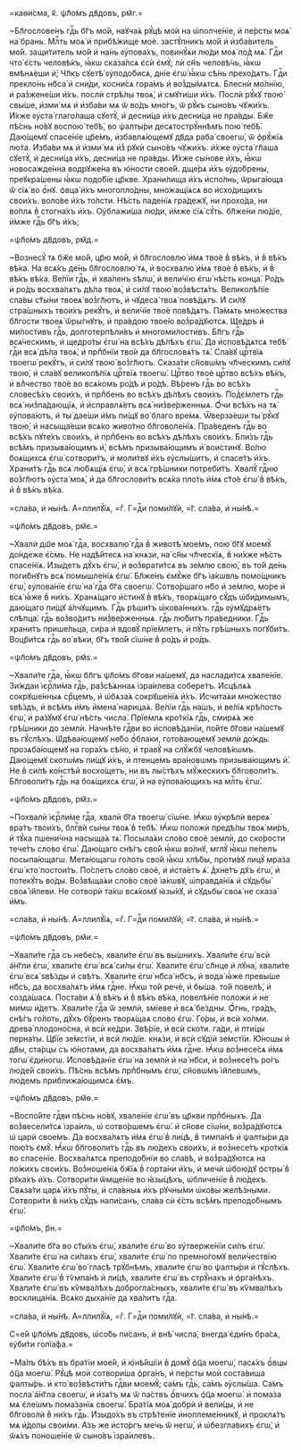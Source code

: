 =каѳи́сма, к҃. ѱл҃о́мъ дв҃довъ, рм҃г.=

~Бл҃гослове́нъ гдⷭ҇ь бг҃ъ мо́й, наꙋча́ѧ рꙋ́цѣ моѝ на ѡ҆полче́нїе, и҆ пе́рсты моѧ̀ на́ брань. Млⷭ҇ть моѧ̀ и҆ прибѣ́жище моѐ. застꙋ́пникъ мо́й и҆ и҆зба́витель мо́й. защи́титель мо́й и҆ на́нь ᲂу҆пова́хъ, повинꙋ́ѧи лю́ди моѧ̀ под̾ мѧ̀. Гдⷭ҇и что̀ є҆́сть человѣ́къ, ꙗ҆́кѡ сказа́лсѧ є҆сѝ є҆мꙋ̀; лѝ сн҃ъ человѣ́чь, ꙗ҆́кѡ вмѣнѧ́еши и҆̀; Чл҃къ сꙋетѣ̀ ᲂу҆подо́бисѧ, дні́е є҆гѡ̀ ꙗ҆́кѡ сѣ́нь прехо́дѧтъ. Гдⷭ҇и прекло́нь нб҃са̀ и҆ сни́ди, косни́сѧ гора́мъ и҆ воз̾ды́мѧтсѧ. Блеснѝ мо́лнїю, и҆ раз̾жене́ши и҆́хъ. послѝ стрѣ́лы твоѧ̀, и҆ смꙋти́ши и҆́хъ. Послѝ рꙋ́кꙋ твою̀ свы́ше, и҆зми́ мѧ и҆ и҆зба́ви мѧ ѿ во́дъ мно́гъ, ѿ рꙋ́къ сыно́въ чꙋжи́хъ. И҆́хже ᲂу҆ста̀ глаго́лаша сꙋетꙋ̀, и҆ десни́ца и҆́хъ десни́ца не пра́вды. Бж҃е пѣ́снь но́вꙋ воспою̀ тебѣ̀, во ѱалты́ри десѧтострꙋ́ннѣмъ пою̀ тебѣ̀. Даю́щемꙋ спасе́нїе цр҃е́мъ, и҆збавлѧ́ющемꙋ дв҃да раба̀ своегѡ̀, ѿ ѻ҆рꙋ́жїѧ лю́та. И҆зба́ви мѧ и҆ и҆зми́ мѧ и҆з̾ рꙋкѝ сыно́въ чꙋжи́хъ. и҆́хже ᲂу҆ста̀ гл҃аша сꙋетꙋ̀, и҆ десни́ца и҆́хъ, десни́ца не пра́вды. И҆́хже сы́нове и҆́хъ, ꙗ҆́кѡ новосажде́нна водрꙋже́на въ ю҆́ности свое́й. дще́рѧ и҆́хъ ᲂу҆до́брены, преꙋкра́шены ꙗ҆́кѡ подо́бїе цр҃кве. Храни́лища и҆́хъ и҆спо́лнь, ѿрыга́юща ѿ сїѧ̀ во ѻ҆́нꙋ. ѻ҆вца̀ и҆́хъ многопло́дны, мно́жащїѧсѧ во и҆схо́дищихъ свои́хъ. воло́ве и҆́хъ то́лсти. Нѣ́сть паде́нїѧ гра́дежꙋ, ни прохо́да, ни во́плѧ в̾ стогна́хъ и҆́хъ. Оу҆блажи́ша лю́ди, и҆́мже сїѧ̀ сꙋ́ть. бл҃же́ни лю́дїе, и҆́мже гдⷭ҇ь бг҃ъ и҆́хъ;

=ѱл҃о́мъ дв҃довъ, рм҃д.=

~Вознесꙋ́ тѧ бж҃е мо́й, цр҃ю мо́й, и҆ бл҃гословлю̀ и҆́мѧ твоѐ в̾ вѣ́къ, и҆ в̾ вѣ́къ вѣ́ка. На всѧ́къ де́нь бл҃гословлю́ тѧ, и҆ восхвалю̀ и҆́мѧ твоѐ в̾ вѣ́къ, и҆ в̾ вѣ́къ вѣ́ка. Ве́лїи гдⷭ҇ь, и҆ хва́ленъ ѕѣлѡ̀, и҆ вели́чїю є҆гѡ̀ нѣ́сть конца̀. Ро́дъ и҆ ро́дъ восхва́лѧтъ дѣ́ла твоѧ̀, и҆ си́лꙋ твою̀ воз̾вѣстѧ́тъ. Великолѣ́пїе сла́вы ст҃ы́ни твоеѧ̀ воз̾гл҃ютъ, и҆ чꙋдеса̀ твоѧ̀ повѣ́дѧтъ. И҆ си́лꙋ стра́шныхъ твои́хъ рекꙋ́тъ, и҆ вели́чїе твоѐ повѣ́дѧтъ. Па́мѧть мно́жества бл҃гости твоеѧ̀ ѿры́гнꙋтъ, и҆ пра́вдою твое́ю воз̾ра́дꙋютсѧ. Ще́дръ и҆ ми́лостивъ гдⷭ҇ь, долготерпѣли́въ и҆ многоми́лостивъ. Бл҃гъ гдⷭ҇ь всѧ́ческимъ, и҆ щедро́ты є҆гѡ̀ на всѣ́хъ дѣ́лѣхъ є҆гѡ̀. Да и҆сповѣ́дѧтсѧ тебѣ̀ гдⷭ҇и всѧ̀ дѣ́ла твоѧ̀, и҆ прпⷣбнїи твоѝ да бл҃гословѧ́тъ тѧ̀. Сла́вꙋ црⷭ҇твїѧ твоегѡ̀ рекꙋ́тъ, и҆ си́лꙋ твою̀ воз̾гл҃ютъ. Сказа́ти сн҃овѡ́мъ чл҃ческимъ си́лꙋ твою̀, и҆ сла́вꙋ великолѣ́пїѧ црⷭ҇твїѧ твоегѡ̀. Црⷭ҇тво твоѐ црⷭ҇тво всѣ́хъ вѣ́къ, и҆ влⷣчество твоѐ во всѧ́комъ ро́дѣ и҆ ро́дѣ. Вѣ́ренъ гдⷭ҇ь во всѣ́хъ словесѣ́хъ свои́хъ, и҆ прпⷣбенъ во всѣ́хъ дѣ́лѣхъ свои́хъ. Под̾є́млетъ гдⷭ҇ь всѧ̀ низ̾па́дающїѧ, и҆ и҆справлѧ́етъ всѧ̀ низ̾ве́рженныѧ. Ѻ҆́чи всѣ́хъ на тѧ̀ ᲂу҆пова́ютъ, и҆ ты̀ дае́ши и҆́мъ пи́щꙋ во́ благо вре́мѧ. Ѿверза́еши ты̀ рꙋ́кꙋ твою̀, и҆ насыща́еши всѧ́ко живо́тно бл҃говоле́нїѧ. Пра́веденъ гдⷭ҇ь во всѣ́хъ пꙋте́хъ свои́хъ, и҆ прпⷣбенъ во всѣ́хъ дѣ́лѣхъ свои́хъ. Бли́зъ гдⷭ҇ь всѣ́мъ призыва́ющимъ и҆̀, всѣ́мъ призыва́ющимъ и҆̀ вои́стинꙋ. Во́лю боѧ́щихсѧ є҆гѡ̀ сотвори́тъ, и҆ моли́твꙋ и҆́хъ ᲂу҆слы́шитъ, и҆ спасе́тъ и҆́хъ. Храни́тъ гдⷭ҇ь всѧ̀ лю́бѧщїѧ є҆гѡ̀, и҆ всѧ̀ грѣ́шники потреби́тъ. Хвалꙋ̀ гдⷭ҇ню воз̾гл҃ютъ ᲂу҆ста̀ моѧ̀, и҆ да бл҃гослови́тъ всѧ́ка пло́ть и҆́мѧ ст҃о́е є҆гѡ̀ в̾ вѣ́къ, и҆ в̾ вѣ́къ вѣ́ка.

=сла́ва, и҆ ны́нѣ. А҆=ллилꙋ́їѧ, =гⷤ. Г=дⷭ҇и поми́лꙋй, =г҃. сла́ва, и҆ ны́нѣ.=

=ѱл҃о́мъ дв҃довъ, рм҃є.=

~Хвалѝ дш҃е моѧ̀ гдⷭ҇а, восхвалю̀ гдⷭ҇а в̾ животѣ̀ мое́мъ, пою̀ бг҃ꙋ моемꙋ̀ до́ндеже є҆́смь. Не надѣ́йтесѧ на́ кнѧзи, на́ сн҃ы чл҃ческїѧ, в̾ ни́хже нѣ́сть спасе́нїѧ. И҆зы́детъ дꙋ́хъ є҆гѡ̀, и҆ воз̾врати́тсѧ въ зе́млю свою̀, въ то́й де́нь поги́бнꙋтъ всѧ̀ помышле́нїѧ є҆гѡ̀. Бл҃же́нъ є҆мꙋ́же бг҃ъ і҆а́кѡвль помо́щникъ є҆гѡ̀, ᲂу҆пова́нїе є҆гѡ̀ на́ гдⷭ҇а бг҃а своегѡ̀. Сотво́ршаго нб҃о и҆ зе́млю, мо́ре и҆ всѧ̀ ꙗ҆́же в̾ ни́хъ. Хранѧ́щаго и҆́стинꙋ в̾ вѣ́къ, творѧ́щаго сꙋ́дъ ѡ҆би́димымъ, даю́щаго пи́щꙋ а҆́лчꙋщимъ. Гдⷭ҇ь рѣши́тъ ѡ҆кова́нныхъ. гдⷭ҇ь ᲂу҆мꙋдрѧ́етъ слѣпца̀. гдⷭ҇ь воз̾во́дитъ низ̾ве́рженныѧ. гдⷭ҇ь лю́битъ пра́ведники. Гдⷭ҇ь храни́тъ прише́льца, си́ра и҆ вдовꙋ̀ прїе́млетъ, и҆ пꙋ́ть грѣ́шныхъ погꙋби́тъ. Воцр҃и́тсѧ гдⷭ҇ь во́ вѣки, бг҃ъ тво́й сїѡ́не в̾ ро́дъ и҆ ро́дъ.

=ѱл҃о́мъ дв҃довъ, рм҃ѕ.=

~Хвали́те гдⷭ҇а, ꙗ҆́кѡ бл҃гъ ѱл҃о́мъ бг҃ови на́шемꙋ, да наслади́тсѧ хвале́нїе. Зи́ждаи і҆єрⷭ҇ли́ма гдⷭ҇ь, раз̾сѣ́ѧннаѧ і҆зра́илева собере́тъ. И҆сцѣлѧ́ѧ сокрꙋше́нныѧ срⷣцемъ, и҆ ѡ҆бѧза́ѧ сокрꙋше́нїѧ и҆́хъ. И҆счита́ѧи мно́жество ѕвѣ́здъ, и҆ всѣ́мъ и҆́мъ и҆мена̀ нарица́ѧ. Ве́лїи гдⷭ҇ь на́шъ, и҆ ве́лїѧ крѣ́пость є҆гѡ̀, и҆ ра́зꙋмꙋ є҆гѡ̀ нѣ́сть числа̀. Прїе́млѧ кро́ткїѧ гдⷭ҇ь, смирѧ́ѧ же грѣ́шники до землѝ. Начнѣ́те гдⷭ҇ви во и҆сповѣ́данїи, по́йте бг҃ови на́шемꙋ въ гꙋ́слѣхъ. Ѡ҆дѣва́ющемꙋ не́бо ѻ҆́блаки, гото́вающемꙋ землѝ до́ждь. прозѧба́ющемꙋ на гора́хъ сѣ́но, и҆ травꙋ̀ на слꙋ́жбꙋ человѣ́кѡмъ. Даю́щемꙋ скотѡ́мъ пи́щꙋ и҆́хъ, и҆ птенце́мъ вра́новѡмъ призыва́ющимъ и҆̀. Не в̾ си́лѣ ко́нстѣй восхо́щетъ, ни въ лы́стѣхъ мꙋ́жескихъ бл҃говоли́тъ. Бл҃говоли́тъ гдⷭ҇ь на боѧ́щихсѧ є҆гѡ̀, и҆ на ᲂу҆пова́ющихъ на млⷭ҇ть є҆гѡ̀.

=ѱл҃о́мъ дв҃довъ, рм҃з.=

~Похвалѝ і҆єрⷭ҇ли́ме гдⷭ҇а, хвалѝ бг҃а твоегѡ̀ сїѡ́не. Ꙗ҆́кѡ ᲂу҆крѣпѝ вереѧ̀ вра́тъ твои́хъ, блгⷭ҇вѝ сы́ны твоѧ̀ в̾ тебѣ̀. Ꙗ҆́кѡ положѝ предѣ́лы твоѧ̀ ми́ръ, и҆ тꙋ́ка пшени́чна насыща́ѧ тѧ̀. Посыла́ѧи сло́во своѐ землѝ, до ско́рости тече́тъ сло́во є҆гѡ̀. Даю́щаго снѣ́гъ сво́й ꙗ҆́кѡ во́лнꙋ, мглꙋ̀ ꙗ҆́кѡ пе́пелъ посыпа́ющагѡ. Мета́ющагѡ го́лоть сво́й ꙗ҆́кѡ хлѣ́бы, проти́вꙋ лицꙋ̀ мра́за є҆гѡ̀ кто̀ постои́тъ. По́слетъ сло́во своѐ, и҆ и҆ста́етъ ѧ҆̀. д̾хне́тъ дх҃ъ є҆гѡ̀, и҆ потекꙋ́тъ во́ды. Воз̾вѣща́ѧи сло́во своѐ і҆а́кѡвꙋ, ѡ҆правда́нїѧ и҆ сꙋдьбы̀ своѧ̀ і҆и҃леви. Не сотворѝ та́кѡ всѧ́комꙋ ꙗ҆зы́кꙋ, и҆ сꙋдьбы̀ своѧ̀ не сказа̀ и҆́мъ.

=сла́ва, и҆ ны́нѣ. А҆=ллилꙋ́їѧ, =гⷤ. Г=дⷭ҇и поми́лꙋй, =г҃. сла́ва, и҆ ны́нѣ.=

=ѱл҃о́мъ дв҃довъ, рм҃и.=

~Хвали́те гдⷭ҇а съ небе́съ, хвали́те є҆гѡ̀ въ вы́шнихъ. Хвали́те є҆гѡ̀ всѝ а҆́нг҃ли є҆гѡ̀, хвали́те є҆гѡ̀ всѧ̀ си́лы є҆гѡ̀. Хвали́те є҆гѡ̀ сл҃нце и҆ лꙋна̀, хвали́те є҆гѡ̀ всѧ̀ ѕвѣ́зды и҆ свѣ́тъ. Хвали́те є҆гѡ̀ нб҃са̀ нб҃съ, и҆ вода̀ ꙗ҆́же превы́ше нб҃съ, да восхва́лѧтъ и҆́мѧ гдⷭ҇не. Ꙗ҆́кѡ то́й речѐ, и҆ бы́ша. то́й повелѣ̀, и҆ созда́шасѧ. Поста́ви ѧ҆̀ в̾ вѣ́къ и҆ в̾ вѣ́къ вѣ́ка, повелѣ́нїе положѝ и҆ не ми́мѡ и҆́детъ. Хвали́те гдⷭ҇а ѿ землѝ, ѕмі́еве и҆ всѧ̀ бе́здны. Ѻ҆́гнь, гра́дъ, снѣ́гъ го́лоть, дꙋ́хъ бꙋ́ренъ творѧ́щаѧ сло́во є҆гѡ̀. Го́ры, и҆ всѝ хо́лми. древа̀ плодоно́сна, и҆ всѝ ке́дри. Звѣ́рїе, и҆ всѝ ско́ти. га́ди, и҆ пти́цы перна́ты. Цр҃їе зе́мстїи, и҆ всѝ лю́дїе. кнѧ́зи, и҆ всѝ сꙋдїѝ зе́мстїи. Ю҆́ношы и҆ дв҃ы, ста́рцы съ ю҆́нотами, да восхва́лѧтъ и҆́мѧ гдⷭ҇не. Ꙗ҆́кѡ воз̾несе́сѧ и҆́мѧ тогѡ̀ є҆ди́ногѡ. И҆сповѣ́данїе є҆гѡ̀ на землѝ и҆ на́ нб҃си, и҆ воз̾несе́тъ ро́гъ люде́й свои́хъ. Пѣ́снь всѣ́мъ прпⷣбнымъ є҆гѡ̀, сн҃овѡ́мъ і҆и҃левѡмъ, лю́демъ приближа́ющимсѧ є҆́мъ.

=ѱл҃о́мъ дв҃довъ, рм҃ѳ.=

~Воспо́йте гдⷭ҇ви пѣ́снь но́вꙋ, хвале́нїе є҆гѡ̀ въ цр҃кви прпⷣбныхъ. Да воз̾весели́тсѧ і҆зра́иль, ѡ҆ сотво́ршемъ є҆гѡ̀. и҆ сн҃ове сїѡ́ни, воз̾ра́дꙋютсѧ ѡ҆ царѝ свое́мъ. Да восхва́лѧтъ и҆́мѧ є҆гѡ̀ в̾ ли́цѣ, в̾ тимпа́нѣ и҆ ѱалты́ри да пою́тъ є҆мꙋ̀. Ꙗ҆́кѡ бл҃говоли́тъ гдⷭ҇ь въ лю́дехъ свои́хъ, и҆ воз̾несе́тъ кро́ткїѧ во спасе́нїе. Восхва́лѧтсѧ преподо́бнїи во сла́вѣ, и҆ воз̾ра́дꙋютсѧ на ло́жихъ свои́хъ. Воз̾ноше́нїѧ бж҃їѧ в̾ горта́ни и҆́хъ, и҆ мечѝ ѡ҆бою́дꙋ ѻ҆стры̀ в̾ рꙋка́хъ и҆́хъ. Сотвори́ти ѿмще́нїе во ꙗ҆зы́цѣхъ, ѡ҆бличе́нїе в̾ лю́дехъ. Свѧза́ти царѧ̀ и҆́хъ пꙋ́ты, и҆ сла́вныѧ и҆́хъ рꙋчны́ми ѡ҆ко́вы желѣ́зными. Сотвори́ти в̾ ни́хъ сꙋ́дъ напи́санъ, сла́ва сѝ є҆́сть всѣ́мъ преподо́бнымъ є҆гѡ̀.

=ѱл҃о́мъ, р҃н.=

~Хвали́те бг҃а во ст҃ы́хъ є҆гѡ̀, хвали́те є҆гѡ̀ во ᲂу҆тверже́нїи си́лъ є҆гѡ̀. Хвали́те є҆гѡ̀ на си́лахъ є҆гѡ̀, хвали́те є҆гѡ̀ по премно́гомꙋ вели́чествїю є҆гѡ̀. Хвали́те є҆гѡ̀ во́ гласѣ трꙋ́бнѣмъ, хвали́те є҆гѡ̀ во ѱалты́ри и҆ гꙋ́слѣхъ. Хвали́те є҆гѡ̀ в̾ тѷмпа́нѣ и҆ ли́цѣ, хвали́те є҆гѡ̀ въ стрꙋ́нахъ и҆ ѻ҆рга́нѣхъ. Хвали́те є҆гѡ̀ въ кѷмва́лѣхъ доброгла́сныхъ, хвали́те є҆гѡ̀ въ кѷмва́лѣхъ восклица́нїѧ. Всѧ́ко дыха́нїе да хва́литъ гдⷭ҇а.

=сла́ва, и҆ ны́нѣ. А҆=ллилꙋ́їѧ, =гⷤ. Г=дⷭ҇и поми́лꙋй, =г҃. сла́ва, и҆ ны́нѣ.=

С=е́й ѱл҃о́мъ дв҃довъ, ѡ҆со́бь пи́санъ, и҆ внѣ̀ числа̀, внегда̀ є҆ди́нъ бра́сѧ, ᲂу҆би́ти голїа́фа.=

~Ма́лъ бѣ́хъ въ бра́тїи мое́й, и҆ ю҆нѣ́йшїи в̾ домꙋ̀ ѻ҆ц҃а моегѡ̀, пасѧ́хъ ѻ҆́вцы ѻ҆ц҃а моегѡ̀. Рꙋ́цѣ моѝ сотвори́ша ѻ҆рга́нъ, и҆ пе́рсты моѝ соста́виша ѱалты́рь. и҆ кто̀ воз̾вѣсти́тъ гдⷭ҇ви моемꙋ̀; са́мъ гдⷭ҇ь, са́мъ ᲂу҆слы́ша. Са́мъ посла̀ а҆́нг҃ла своегѡ̀, и҆ и҆зѧ́тъ мѧ ѿ па́ствъ ѻ҆́вчихъ ѻ҆ц҃а моегѡ̀. и҆ пома́за мѧ є҆ле́ѡмъ пома́занїѧ своегѡ̀. Бра́тїѧ моѧ̀ добрѝ и҆ вели́цы, и҆ не бл҃говолѝ в̾ ни́хъ гдⷭ҇ь. И҆зыдо́хъ въ стрѣ́тенїе и҆ноплеме́нникꙋ, и҆ проклѧ́тъ мѧ и҆́долы свои́ми. А҆́зъ же и҆сто́ргъ ме́чь ѿ негѡ̀, и҆ ѡ҆безгла́вихъ є҆гѡ̀, и҆ ѿѧ́хъ поноше́нїе ѿ сыно́въ і҆зра́илевъ.

